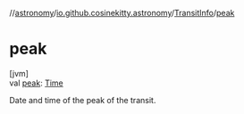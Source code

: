 //[astronomy](../../../index.md)/[io.github.cosinekitty.astronomy](../index.md)/[TransitInfo](index.md)/[peak](peak.md)

# peak

[jvm]\
val [peak](peak.md): [Time](../-time/index.md)

Date and time of the peak of the transit.
